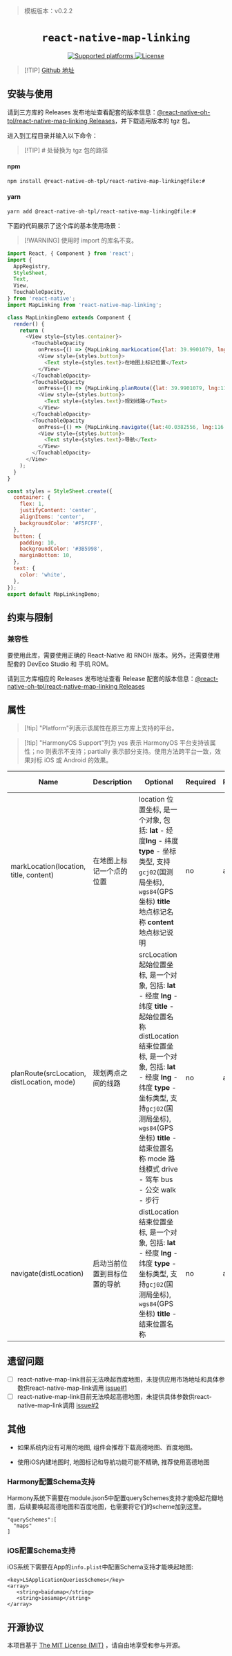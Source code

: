 <!-- {% raw %} -->
> 模板版本：v0.2.2

<p align="center">
  <h1 align="center"> <code>react-native-map-linking</code> </h1>
</p>
<p align="center">
    <a href="https://github.com/starlight36/react-native-map-linking">
        <img src="https://img.shields.io/badge/platforms-android%20|%20ios%20|%20harmony%20-lightgrey.svg" alt="Supported platforms" />
    </a>
    <a href="https://github.com/starlight36/react-native-map-linking/blob/master/LICENSE">
        <img src="https://img.shields.io/badge/license-MIT-green.svg" alt="License" />
    </a>
</p>



> [!TIP] [Github 地址](https://github.com/react-native-oh-library/react-native-map-linking)


## 安装与使用

请到三方库的 Releases 发布地址查看配套的版本信息：[@react-native-oh-tpl/react-native-map-linking Releases](https://github.com/react-native-oh-library/react-native-map-linking/releases)，并下载适用版本的 tgz 包。

进入到工程目录并输入以下命令：

> [!TIP] # 处替换为 tgz 包的路径


<!-- tabs:start -->

#### **npm**

```bash
npm install @react-native-oh-tpl/react-native-map-linking@file:#
```

#### **yarn**

```bash
yarn add @react-native-oh-tpl/react-native-map-linking@file:#
```

<!-- tabs:end -->

下面的代码展示了这个库的基本使用场景：

>[!WARNING] 使用时 import 的库名不变。

```js
import React, { Component } from 'react';
import {
  AppRegistry,
  StyleSheet,
  Text,
  View,
  TouchableOpacity,
} from 'react-native';
import MapLinking from 'react-native-map-linking';

class MapLinkingDemo extends Component {
  render() {
    return (
      <View style={styles.container}>
        <TouchableOpacity
          onPress={() => {MapLinking.markLocation({lat: 39.9901079, lng:116.1887467},'香山公园','bbb')}}>
          <View style={styles.button}>
            <Text style={styles.text}>在地图上标记位置</Text>
          </View>
        </TouchableOpacity>
        <TouchableOpacity
          onPress={() => {MapLinking.planRoute({lat: 39.9901079, lng:116.1887467, title: '香山公园'}, {lat:40.0382556, lng:116.3144536, title:'清河站'}, 'drive')}}>
          <View style={styles.button}>
            <Text style={styles.text}>规划线路</Text>
          </View>
        </TouchableOpacity>
        <TouchableOpacity
          onPress={() => {MapLinking.navigate({lat:40.0382556, lng:116.3144536, title:'清河站'} )}}>
          <View style={styles.button}>
            <Text style={styles.text}>导航</Text>
          </View>
        </TouchableOpacity>
      </View>
    );
  }
}

const styles = StyleSheet.create({
  container: {
    flex: 1,
    justifyContent: 'center',
    alignItems: 'center',
    backgroundColor: '#F5FCFF',
  },
  button: {
    padding: 10,
    backgroundColor: '#3B5998',
    marginBottom: 10,
  },
  text: {
    color: 'white',
  },
});
export default MapLinkingDemo;  
```



## 约束与限制

### 兼容性
要使用此库，需要使用正确的 React-Native 和 RNOH 版本。另外，还需要使用配套的 DevEco Studio 和 手机 ROM。

请到三方库相应的 Releases 发布地址查看 Release 配套的版本信息：[@react-native-oh-tpl/react-native-map-linking Releases](https://github.com/react-native-oh-library/react-native-map-linking/releases)


## 属性

> [!tip] "Platform"列表示该属性在原三方库上支持的平台。

> [!tip] "HarmonyOS Support"列为 yes 表示 HarmonyOS 平台支持该属性；no 则表示不支持；partially 表示部分支持。使用方法跨平台一致，效果对标 iOS 或 Android 的效果。

Name | Description | Optional | Required | Platform | HarmonyOS   Support
-- | -- | -- | -- | -- | --
markLocation(location, title, content) | 在地图上标记一个点的位置 | location 位置坐标, 是一个对象, 包括: **lat** - 经度**lng** - 纬度 **type** - 坐标类型, 支持`gcj02`(国测局坐标), `wgs84`(GPS坐标) **title** 地点标记名称 **content** 地点标记说明 | no | all | yes
planRoute(srcLocation, distLocation, mode) | 规划两点之间的线路 | srcLocation 起始位置坐标, 是一个对象, 包括:  **lat** - 经度 **lng** - 纬度 **title** - 起始位置名称 distLocation 结束位置坐标, 是一个对象, 包括:  **lat** - 经度 **lng** - 纬度 **type** - 坐标类型, 支持`gcj02`(国测局坐标), `wgs84`(GPS坐标) **title** - 结束位置名称 mode 路线模式  drive - 驾车 bus - 公交 walk - 步行 | no | all | yes
navigate(distLocation) | 启动当前位置到目标位置的导航 | distLocation 结束位置坐标, 是一个对象, 包括:  **lat** - 经度 **lng** - 纬度 **type** - 坐标类型, 支持`gcj02`(国测局坐标), `wgs84`(GPS坐标) **title** - 结束位置名称 | no | all | yes

## 遗留问题

- [ ] react-native-map-link目前无法唤起百度地图，未提供应用市场地址和具体参数供react-native-map-link调用 [issue#1](https://github.com/react-native-oh-library/react-native-map-linking/issues/1)
- [ ] react-native-map-link目前无法唤起高德地图，未提供具体参数供react-native-map-link调用 [issue#2](https://github.com/react-native-oh-library/react-native-map-linking/issues/2)

## 其他

- 如果系统内没有可用的地图, 组件会推荐下载高德地图、百度地图。

- 使用iOS内建地图时, 地图标记和导航功能可能不精确, 推荐使用高德地图

### Harmony配置Schema支持

Harmony系统下需要在module.json5中配置querySchemes支持才能唤起花瓣地图，后续要唤起高德地图和百度地图，也需要将它们的scheme加到这里。

```
"querySchemes":[
  "maps"
]
```

  

### iOS配置Schema支持

iOS系统下需要在App的`info.plist`中配置Schema支持才能唤起地图:

 ```
<key>LSApplicationQueriesSchemes</key>
<array>
    <string>baidumap</string>
    <string>iosamap</string>
</array>
 ```

## 开源协议

本项目基于 [The MIT License (MIT)](https://github.com/starlight36/react-native-map-linking/blob/master/LICENSE) ，请自由地享受和参与开源。


<!-- {% endraw %} -->